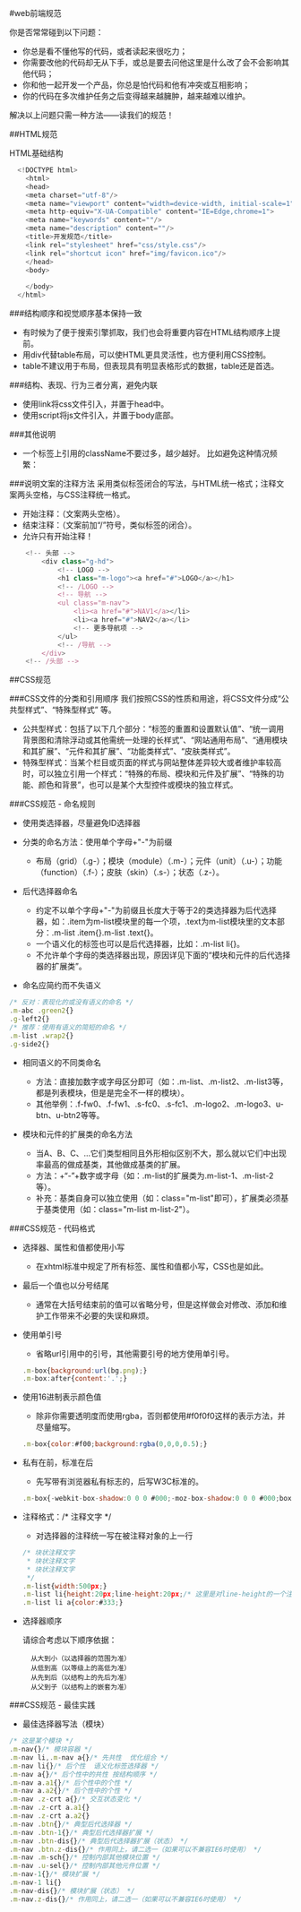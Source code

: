 
#web前端规范

你是否常常碰到以下问题：
* 你总是看不懂他写的代码，或者读起来很吃力；
* 你需要改他的代码却无从下手，或总是要去问他这里是什么改了会不会影响其他代码；
* 你和他一起开发一个产品，你总是怕代码和他有冲突或互相影响；
* 你的代码在多次维护任务之后变得越来越臃肿，越来越难以维护。

解决以上问题只需一种方法——读我们的规范！


##HTML规范 

HTML基础结构
```javascript
  <!DOCTYPE html>
    <html>
    <head>
    <meta charset="utf-8"/>
    <meta name="viewport" content="width=device-width, initial-scale=1">
    <meta http-equiv="X-UA-Compatible" content="IE=Edge,chrome=1">
    <meta name="keywords" content=""/>
    <meta name="description" content=""/>
    <title>开发规范</title>
    <link rel="stylesheet" href="css/style.css"/>
    <link rel="shortcut icon" href="img/favicon.ico"/>
    </head>
    <body>
      
    </body>
  </html> 
```

###结构顺序和视觉顺序基本保持一致

* 有时候为了便于搜索引擎抓取，我们也会将重要内容在HTML结构顺序上提前。
* 用div代替table布局，可以使HTML更具灵活性，也方便利用CSS控制。
* table不建议用于布局，但表现具有明显表格形式的数据，table还是首选。

###结构、表现、行为三者分离，避免内联

* 使用link将css文件引入，并置于head中。
* 使用script将js文件引入，并置于body底部。

###其他说明

* 一个标签上引用的className不要过多，越少越好。
比如避免这种情况频繁：<div class="class1 class2 class3 class4"></div>

###说明文案的注释方法
采用类似标签闭合的写法，与HTML统一格式；注释文案两头空格，与CSS注释统一格式。
* 开始注释：<!-- 注释文案 -->（文案两头空格）。
* 结束注释：<!-- /注释文案 -->（文案前加“/”符号，类似标签的闭合）。
* 允许只有开始注释！

```javascript
    <!-- 头部 -->
        <div class="g-hd">
            <!-- LOGO -->
            <h1 class="m-logo"><a href="#">LOGO</a></h1>
            <!-- /LOGO -->
            <!-- 导航 -->
            <ul class="m-nav">
                <li><a href="#">NAV1</a></li>
                <li><a href="#">NAV2</a></li>
                <!-- 更多导航项 -->
            </ul>
            <!-- /导航 -->
        </div>
    <!-- /头部 -->
```

##CSS规范

###CSS文件的分类和引用顺序
我们按照CSS的性质和用途，将CSS文件分成“公共型样式”、“特殊型样式” 等。

* 公共型样式：包括了以下几个部分：“标签的重置和设置默认值”、“统一调用背景图和清除浮动或其他需统一处理的长样式”、“网站通用布局”、“通用模块和其扩展”、“元件和其扩展”、“功能类样式”、“皮肤类样式”。
* 特殊型样式：当某个栏目或页面的样式与网站整体差异较大或者维护率较高时，可以独立引用一个样式：“特殊的布局、模块和元件及扩展”、“特殊的功能、颜色和背景”，也可以是某个大型控件或模块的独立样式。

###CSS规范 - 命名规则

* 使用类选择器，尽量避免ID选择器

* 分类的命名方法：使用单个字母+"-"为前缀
    * 布局（grid）（.g-）；模块（module）（.m-）；元件（unit）（.u-）；功能（function）（.f-）；皮肤（skin）（.s-）；状态（.z-）。

* 后代选择器命名
    * 约定不以单个字母+"-"为前缀且长度大于等于2的类选择器为后代选择器，如：.item为m-list模块里的每一个项，.text为m-list模块里的文本部分：.m-list .item{}.m-list .text{}。
    * 一个语义化的标签也可以是后代选择器，比如：.m-list li{}。
    * 不允许单个字母的类选择器出现，原因详见下面的“模块和元件的后代选择器的扩展类”。

* 命名应简约而不失语义
```javascript
/* 反对：表现化的或没有语义的命名 */
.m-abc .green2{}
.g-left2{}
/* 推荐：使用有语义的简短的命名 */
.m-list .wrap2{}
.g-side2{} 
```
* 相同语义的不同类命名
    * 方法：直接加数字或字母区分即可（如：.m-list、.m-list2、.m-list3等，都是列表模块，但是是完全不一样的模块）。
    * 其他举例：.f-fw0、.f-fw1、.s-fc0、.s-fc1、.m-logo2、.m-logo3、u-btn、u-btn2等等。

* 模块和元件的扩展类的命名方法
    * 当A、B、C、...它们类型相同且外形相似区别不大，那么就以它们中出现率最高的做成基类，其他做成基类的扩展。
    * 方法：+“-”+数字或字母（如：.m-list的扩展类为.m-list-1、.m-list-2等）。
    * 补充：基类自身可以独立使用（如：class="m-list"即可），扩展类必须基于基类使用（如：class="m-list m-list-2"）。

###CSS规范 - 代码格式

* 选择器、属性和值都使用小写
    * 在xhtml标准中规定了所有标签、属性和值都小写，CSS也是如此。

* 最后一个值也以分号结尾
    * 通常在大括号结束前的值可以省略分号，但是这样做会对修改、添加和维护工作带来不必要的失误和麻烦。

* 使用单引号
    * 省略url引用中的引号，其他需要引号的地方使用单引号。
    ```javascript
    .m-box{background:url(bg.png);}
    .m-box:after{content:'.';} 
    ```

* 使用16进制表示颜色值
    * 除非你需要透明度而使用rgba，否则都使用#f0f0f0这样的表示方法，并尽量缩写。
    ```javascript
    .m-box{color:#f00;background:rgba(0,0,0,0.5);} 
    ```

* 私有在前，标准在后
    * 先写带有浏览器私有标志的，后写W3C标准的。
    ```javascript
    .m-box{-webkit-box-shadow:0 0 0 #000;-moz-box-shadow:0 0 0 #000;box-shadow:0 0 0 #000;} 
    ```

* 注释格式：/* 注释文字 */
    * 对选择器的注释统一写在被注释对象的上一行
    ```javascript
    /* 块状注释文字
     * 块状注释文字
     * 块状注释文字
     */
    .m-list{width:500px;}
    .m-list li{height:20px;line-height:20px;/* 这里是对line-height的一个注释 */overflow:hidden;}
    .m-list li a{color:#333;} 
    ```

* 选择器顺序

    请综合考虑以下顺序依据：

        从大到小（以选择器的范围为准）
        从低到高（以等级上的高低为准）
        从先到后（以结构上的先后为准）
        从父到子（以结构上的嵌套为准）

###CSS规范 - 最佳实践

* 最佳选择器写法（模块）
```javascript
/* 这是某个模块 */
.m-nav{}/* 模块容器 */
.m-nav li,.m-nav a{}/* 先共性  优化组合 */
.m-nav li{}/* 后个性  语义化标签选择器 */
.m-nav a{}/* 后个性中的共性 按结构顺序 */
.m-nav a.a1{}/* 后个性中的个性 */
.m-nav a.a2{}/* 后个性中的个性 */
.m-nav .z-crt a{}/* 交互状态变化 */
.m-nav .z-crt a.a1{}
.m-nav .z-crt a.a2{}
.m-nav .btn{}/* 典型后代选择器 */
.m-nav .btn-1{}/* 典型后代选择器扩展 */
.m-nav .btn-dis{}/* 典型后代选择器扩展（状态） */
.m-nav .btn.z-dis{}/* 作用同上，请二选一（如果可以不兼容IE6时使用） */
.m-nav .m-sch{}/* 控制内部其他模块位置 */
.m-nav .u-sel{}/* 控制内部其他元件位置 */
.m-nav-1{}/* 模块扩展 */
.m-nav-1 li{}
.m-nav-dis{}/* 模块扩展（状态） */
.m-nav.z-dis{}/* 作用同上，请二选一（如果可以不兼容IE6时使用） */
```
